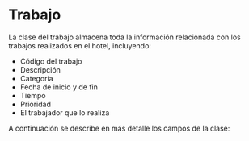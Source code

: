 # Trabajo

La clase del trabajo almacena toda la información relacionada con los trabajos realizados en el hotel, incluyendo:

* Código del trabajo
* Descripción
* Categoría
* Fecha de inicio y de fin
* Tiempo
* Prioridad
* El trabajador que lo realiza

A continuación se describe en más detalle los campos de la clase:

<api-schema openapi-path="../openapi.yaml" name="Trabajo"/>